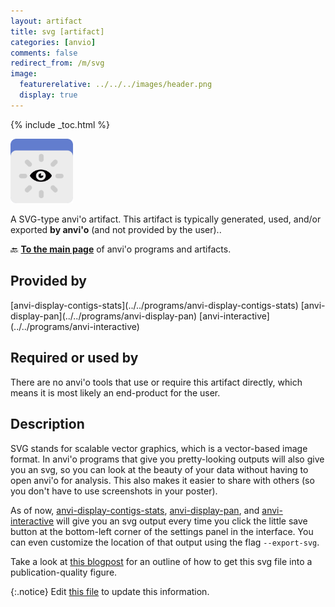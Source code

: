 ```yaml
---
layout: artifact
title: svg [artifact]
categories: [anvio]
comments: false
redirect_from: /m/svg
image:
  featurerelative: ../../../images/header.png
  display: true
---
```



{% include _toc.html %}


<img src="../../images/icons/SVG.png" alt="SVG" style="width:100px; border:none" />

A SVG-type anvi'o artifact. This artifact is typically generated, used, and/or exported **by anvi'o** (and not provided by the user)..

🔙 **[To the main page](../../)** of anvi'o programs and artifacts.

## Provided by


<p style="text-align: left" markdown="1"><span class="artifact-p">[anvi-display-contigs-stats](../../programs/anvi-display-contigs-stats)</span> <span class="artifact-p">[anvi-display-pan](../../programs/anvi-display-pan)</span> <span class="artifact-p">[anvi-interactive](../../programs/anvi-interactive)</span></p>


## Required or used by


There are no anvi'o tools that use or require this artifact directly, which means it is most likely an end-product for the user.


## Description

SVG stands for scalable vector graphics, which is a vector-based image format. In anvi'o programs that give you pretty-looking outputs will also give you an svg, so you can look at the beauty of your data without having to open anvi'o for analysis. This also makes it easier to share with others (so you don't have to use screenshots in your poster).

As of now, <span class="artifact-p">[anvi-display-contigs-stats](/software/anvio/help/main/programs/anvi-display-contigs-stats)</span>, <span class="artifact-p">[anvi-display-pan](/software/anvio/help/main/programs/anvi-display-pan)</span>, and <span class="artifact-p">[anvi-interactive](/software/anvio/help/main/programs/anvi-interactive)</span> will give you an svg output every time you click the little save button at the bottom-left corner of the settings panel in the interface. You can even customize the location of that output using the flag `--export-svg`. 

Take a look at [this blogpost](http://merenlab.org/2016/10/27/high-resolution-figures/) for an outline of how to get this svg file into a publication-quality figure. 


{:.notice}
Edit [this file](https://github.com/merenlab/anvio/tree/master/anvio/docs/artifacts/svg.md) to update this information.

